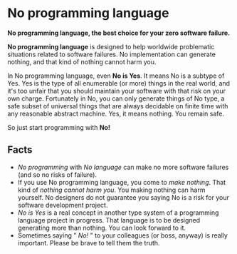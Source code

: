 # No programming language

**No programming language, the best choice for your zero software failure.**

**No programming language** is designed to help worldwide problematic situations related to software failures. No implementation can generate nothing, and that kind of nothing cannot harm you.

In No programming language, even **No is Yes**. It means No is a subtype of Yes. Yes is the type of all enumerable (or more) things in the real world, and it's too unfair that you should maintain your software with that risk on your own charge. Fortunately in No, you can only generate things of No type, a safe subset of universal things that are always decidable on finite time with any reasonable abstract machine. Yes, it means nothing. You remain safe.

So just start programming with **No!**

## Facts

* _No programming_ with _No language_ can make no more software failures (and so no risks of failure).
* If you use No programming language, you come to _make nothing_. That kind of _nothing cannot harm you_. You making nothing can harm yourself. No designers do not guarantee you saying No is a risk for your software development project.
* _No is Yes_ is a real concept in another type system of a programming language project in progress. That language is to be designed generating more than nothing. You can look forward to it.
* Sometimes saying " _No!_ " to your colleagues (or boss, anyway) is really important. Please be brave to tell them the truth.
